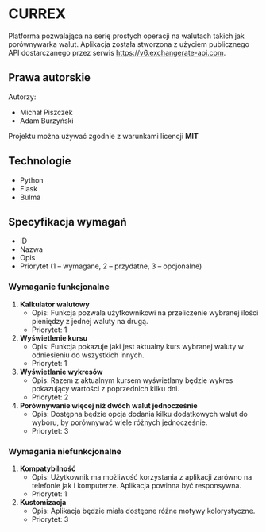 # CURREX

Platforma pozwalająca na serię prostych operacji na walutach takich jak porównywarka walut. Aplikacja została stworzona z użyciem publicznego API
dostarczanego przez serwis https://v6.exchangerate-api.com.

## Prawa autorskie

Autorzy:

- Michał Piszczek
- Adam Burzyński

Projektu można używać zgodnie z warunkami licencji **MIT**

## Technologie

- Python
- Flask
- Bulma

## Specyfikacja wymagań

- ID
- Nazwa
- Opis
- Priorytet (1 – wymagane, 2 – przydatne, 3 – opcjonalne)

### Wymaganie funkcjonalne

1. **Kalkulator walutowy**
   - Opis: Funkcja pozwala użytkownikowi na przeliczenie wybranej ilości pieniędzy z jednej waluty na drugą.
   - Priorytet: 1
2. **Wyświetlenie kursu**
   - Opis: Funkcja pokazuje jaki jest aktualny kurs wybranej waluty w odniesieniu do wszystkich innych.
   - Priorytet: 1
3. **Wyświetlanie wykresów**
   - Opis: Razem z aktualnym kursem wyświetlany będzie wykres pokazujący wartości z poprzednich kilku dni.
   - Priorytet: 2
4. **Porównywanie więcej niż dwóch walut jednocześnie**
   - Opis: Dostępna będzie opcja dodania kilku dodatkowych walut do wyboru, by porównywać wiele różnych jednocześnie.
   - Priorytet: 3

### Wymagania niefunkcjonalne

1. **Kompatybilność**
   - Opis: Użytkownik ma możliwość korzystania z aplikacji zarówno na telefonie jak i komputerze. Aplikacja powinna być responsywna.
   - Priorytet: 1
2. **Kustomizacja**
   - Opis: Aplikacja będzie miała dostępne różne motywy kolorystyczne.
   - Priorytet: 3
